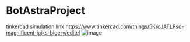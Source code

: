 # BotAstraProject
tinkercad simulation link
https://www.tinkercad.com/things/5KrcJATLPsq-magnificent-jaiks-bigery/editel
![image](https://github.com/faiyazAziz/BotAstraProject/assets/106823454/d2a09d2f-fdf4-4e36-826e-ba4936096d88)

